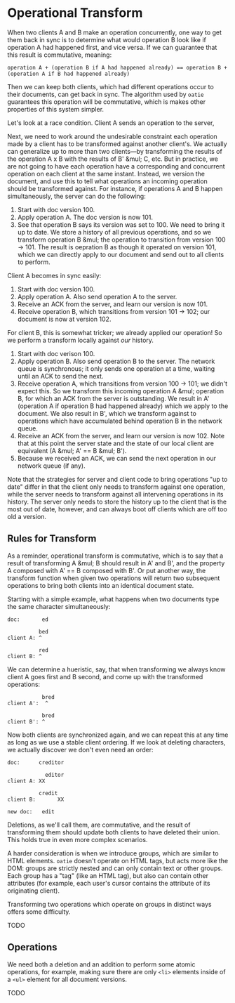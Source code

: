 # Operational Transform

When two clients A and B make an operation concurrently, one way to get them back in sync is to determine what would operation B look like if operation A had happened first, and vice versa. If we can guarantee that this result is commutative, meaning:

```
operation A + (operation B if A had happened already) == operation B + (operation A if B had happened already)
```

Then we can keep both clients, which had different operations occur to their documents, can get back in sync. The algorithm used by `oatie` guarantees this operation will be commutative, which is makes other properties of this system simpler.

Let's look at a race condition. Client A sends an operation to the server, 

Next, we need to work around the undesirable constraint each operation made by a client has to be transformed against another client's. We actually can generalize up to more than two clients—by transforming the results of the operation A x B with the results of B' &mul; C, etc. But in practice, we are not going to have each operation have a corresponding and concurrent operation on each client at the same instant. Instead, we version the document, and use this to tell what operations an incoming operation should be transformed against. For instance, if operations A and B happen simultaneously, the server can do the following:

1. Start with doc version 100.
1. Apply operation A. The doc version is now 101.
2. See that operation B says its version was set to 100. We need to bring it up to date. We store a history of all previous operations, and so we transform operation B &mul; the operation to transition from version 100 &rarr; 101. The result is oepration B as though it operated on version 101, which we can directly apply to our document and send out to all clients to perform.

Client A becomes in sync easily:

1. Start with doc version 100.
2. Apply operation A. Also send operation A to the server.
3. Receive an ACK from the server, and learn our version is now 101.
4. Receive operation B, which transitions from version 101 &rarr; 102; our document is now at version 102.

For client B, this is somewhat tricker; we already applied our operation! So we perform a transform locally against *our* history.

1. Start with doc verison 100.
2. Apply operation B. Also send operation B to the server. The network queue is synchronous; it only sends one operation at a time, waiting until an ACK to send the next.
3. Receive operation A, which transitions from version 100 &rarr; 101; we didn't expect this. So we transform this incoming operation A &mul; operation B, for which an ACK from the server is outstanding. We result in A' (operation A if operation B had happened already) which we apply to the document. We also result in B', which we transform against to operations which have accumulated behind operation B in the network queue.
4. Receive an ACK from the server, and learn our version is now 102. Note that at this point the server state and the state of our local client are equivalent (A &mul; A' == B &mul; B').
5. Because we received an ACK, we can send the next operation in our network queue (if any).

Note that the strategies for server and client code to bring operations "up to date" differ in that the client only needs to transform against one operation, while the server needs to transform against all intervening operations in its history. The server only needs to store the history up to the client that is the most out of date, however, and can always boot off clients which are off too old a version.

## Rules for Transform

As a reminder, operational transform is commutative, which is to say that a result of transforming A &mul; B should result in A' and B', and the property A composed with A' == B composed with B'. Or put another way, the transform function when given two operations will return two subsequent operations to bring both clients into an identical document state.

Starting with a simple example, what happens when two documents type the same character simultaneously:

```
doc:       ed

          bed
client A: ^

          red
client B: ^
```

We can determine a hueristic, say, that when transforming we always know client A goes first and B second, and come up with the transformed operations:

```
           bred
client A':  ^

           bred
client B': ^
```

Now both clients are synchronized again, and we can repeat this at any time as long as we use a stable client ordering. If we look at deleting characters, we actually discover we don't even need an order:

```
doc:      creditor

            editor
client A: XX

          credit
client B:       XX

new doc:   edit
```

Deletions, as we'll call them, are commutative, and the result of transforming them should update both clients to have deleted their union. This holds true in even more complex scenarios.

A harder consideration is when we introduce groups, which are similar to HTML elements. `oatie` doesn't operate on HTML tags, but acts more like the DOM: groups are strictly nested and can only contain text or other groups. Each group has a "tag" (like an HTML tag), but also can contain other attributes (for example, each user's cursor contains the attribute of its originating client).

Transforming two operations which operate on groups in distinct ways offers some difficulty.

TODO


## Operations

We need both a deletion and an addition to perform some atomic operations, for example, making sure there are only `<li>` elements inside of a `<ul>` element for all document versions. 

TODO